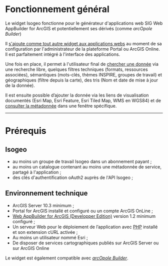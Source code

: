 # Fonctionnement général

Le widget Isogeo fonctionne pour le générateur d'applications web SIG Web AppBuilder for ArcGIS et potentiellement ses dérivés (comme _arcOpole Builder_)

Il [s'ajoute comme tout autre widget aux applications webs](/installation-configuration/installwidget.md) au moment de sa configuration par l'administrateur de la plateforme Portal ou ArcGIS Online. Il est parfaitement intégré à l'interface des applications.

Une fois en place, il permet à l'utilisateur final de [chercher une donnée](/usage/search.md) via une recherche libre, quelques filtres techniques (formats, ressources associées), sémantiques (mots-clés, thèmes INSPIRE, groupes de travail) et géographiques (filtre depuis la carte), des tris (Nom et date de mise à jour de la donnée). 

Il est ensuite possible d’ajouter la donnée via les liens de visualisation documentés (Esri Map, Esri Feature, Esri Tiled Map, WMS en WGS84) et de [consulter la métadonnée](/usage/metadata.md) dans une fenêtre spécifique.

---

# Prérequis

## Isogeo

* au moins un groupe de travail Isogeo dans un abonnement payant ;
* au moins un catalogue contenant au moins une métadonnée de service, partagé à l'application ;
* des clés d'authentification oAuth2 auprès de l'API Isogeo ;

## Environnement technique

* ArcGIS Server 10.3 minimum ;
* Portal for ArcGIS installé et configuré ou un compte ArcGIS OnLine ;
* [Web AppBuilder for ArcGIS \(Developper Edition\)](https://developers.arcgis.com/web-appbuilder/) version 1.2 minimum configuré ;
* Un serveur Web pour le déploiement de l’application avec [PHP](https://secure.php.net/) installé et son extension cURL activée ;
* Au moins un utilisateur nommé Esri ;
* De disposer de services cartographiques publiés sur ArcGIS Server ou sur ArcGIS Online

Le widget est également compatible avec [_arcOpole Builder_](https://www.arcopole.fr/generateur-applications-arcopole-builder.aspx).

